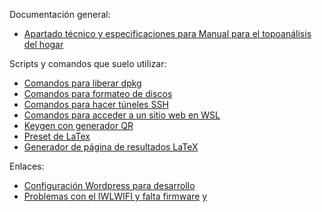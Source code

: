 Documentación general:
  - [Apartado técnico y especificaciones para Manual para el topoanálisis del hogar](manual-rena-tfg-2022/informe.pdf)


Scripts y comandos que suelo utilizar:

  - [Comandos para liberar dpkg](dpkglock/comandos.md)
  - [Comandos para formateo de discos](format/formatearDisco.md)
  - [Comandos para hacer túneles SSH](ssh-vnc/tunelSSH.md)
  - [Comandos para acceder a un sitio web en WSL](WSL-webserver/accesoWebServerWSL.md)
  - [Keygen con generador QR](keygen/keygen3.py)
  - [Preset de LaTex](LaTexpreset)
  - [Generador de página de resultados LaTeX](resultados.py)

Enlaces:
  - [Configuración Wordpress para desarrollo](https://developer.wordpress.org/themes/getting-started/setting-up-a-development-environment/)
  - [Problemas con el IWLWIFI y falta firmware](https://wireless.wiki.kernel.org/en/users/drivers/iwlwifi) [y](https://git.kernel.org/pub/scm/linux/kernel/git/firmware/linux-firmware.git)
